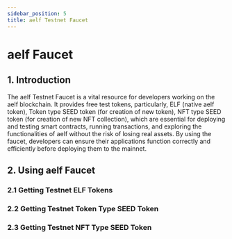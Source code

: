 ```yaml
---
sidebar_position: 5
title: aelf Testnet Faucet
---
```


# aelf Faucet

## 1. Introduction

The aelf Testnet Faucet is a vital resource for developers working on the aelf blockchain. It provides free test tokens, particularly, ELF (native aelf token), Token type SEED token (for creation of new token), NFT type SEED token (for creation of new NFT collection), which are essential for deploying and testing smart contracts, running transactions, and exploring the functionalities of aelf without the risk of losing real assets. By using the faucet, developers can ensure their applications function correctly and efficiently before deploying them to the mainnet.

## 2. Using aelf Faucet

### 2.1 Getting Testnet ELF Tokens
<!-- import GetTestnetToken from '@site/docs/\_get-testnet-token.md'; -->

<GetTestnetToken/>

### 2.2 Getting Testnet Token Type SEED Token
<!-- import GetTestnetSEEDToken from '@site/docs/\_get-testnet-token-seed.md'; -->

<GetTestnetSEEDToken/>

### 2.3 Getting Testnet NFT Type SEED Token
<!-- import GetTestnetNFTSEEDToken from '@site/docs/\_get-testnet-token-seed-nft.md'; -->

<GetTestnetNFTSEEDToken/>
